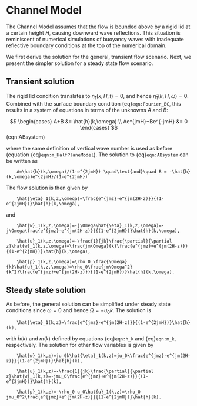 # Channel Model

The Channel Model assumes that the flow is bounded above by a rigid lid at a certain height $H$, causing downward wave reflections. This situation is reminiscent of numerical simulations of buoyancy waves with inadequate reflective boundary conditions at the top of the numerical domain.

We first derive the solution for the general, transient flow scenario. Next, we present the simpler solution for a steady state flow scenario.

## Transient solution

The rigid lid condition translates to $\eta_1(x,H,t)=0$, and hence $\hat{\eta}_1(k,H,\omega)=0$. Combined with the surface boundary condition {eq}`eqn:Fourier_BC`, this results in a system of equations in terms of the unknowns $A$ and $B$:

$$
	\begin{cases}
		A+B &= \hat{h}(k,\omega) \\
		Ae^{jmH}+Be^{-jmH} &= 0
	\end{cases}
$$ (eqn:ABsystem)

where the same definition of vertical wave number is used as before (equation {eq}`eqn:m_HalfPlaneModel`). The solution to {eq}`eqn:ABsystem` can be written as
```{math}
	A=\hat{h}(k,\omega)/(1-e^{2jmH}) \quad\text{and}\quad B = -\hat{h}(k,\omega)e^{2jmH}/(1-e^{2jmH})
```
The flow solution is then given by
```{math}
	\hat{\eta}_1(k,z,\omega)=\frac{e^{jmz}-e^{jm(2H-z)}}{(1-e^{2jmH})}\hat{h}(k,\omega),
```
and
```{math}
    \hat{w}_1(k,z,\omega)=-j\Omega\hat{\eta}_1(k,z,\omega)=-j\Omega\frac{e^{jmz}-e^{jm(2H-z)}}{(1-e^{2jmH})}\hat{h}(k,\omega),
```
```{math}
	\hat{u}_1(k,z,\omega)=-\frac{1}{jk}\frac{\partial}{\partial z}\hat{w}_1(k,z,\omega)=\frac{jm\Omega}{k}\frac{e^{jmz}+e^{jm(2H-z)}}{(1-e^{2jmH})}\hat{h}(k,\omega),
```
```{math}
	\hat{p}_1(k,z,\omega)=\rho_0 \frac{\Omega}{k}\hat{u}_1(k,z,\omega)=\rho_0\frac{jm\Omega^2}{k^2}\frac{e^{jmz}+e^{jm(2H-z)}}{(1-e^{2jmH})}\hat{h}(k,\omega).
```

## Steady state solution
As before, the general solution can be simplified under steady state conditions since $\omega=0$ and hence $\Omega=-u_0k$. The solution is
```{math}
	\hat{\eta}_1(k,z)=\frac{e^{jmz}-e^{jm(2H-z)}}{(1-e^{2jmH})}\hat{h}(k),
```
with $\hat{h}(k)$ and $m(k)$ defined by equations {eq}`eqn:h_k` and {eq}`eqn:m_k`, respectively. The solution for other flow variables is given by
```{math}
    \hat{w}_1(k,z)=ju_0k\hat{\eta}_1(k,z)=ju_0k\frac{e^{jmz}-e^{jm(2H-z)}}{(1-e^{2jmH})}\hat{h}(k),
```
```{math}
	\hat{u}_1(k,z)=-\frac{1}{jk}\frac{\partial}{\partial z}\hat{w}_1(k,z)=-jmu_0\frac{e^{jmz}+e^{jm(2H-z)}}{(1-e^{2jmH})}\hat{h}(k),
```
```{math}
	\hat{p}_1(k,z)=-\rho_0 u_0\hat{u}_1(k,z)=\rho_0 jmu_0^2\frac{e^{jmz}+e^{jm(2H-z)}}{(1-e^{2jmH})}\hat{h}(k).
```